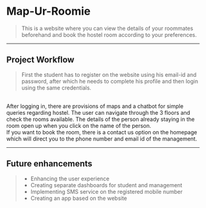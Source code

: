 #  Map-Ur-Roomie 
> This is a website where you can view the details of your roommates beforehand and book the hostel room according to your preferences.


---

##  Project Workflow

> First the student has to register on the website using his email-id and password, after which he needs to complete his profile and then login using the same credentials.
<br/>
After logging in, there are provisions of maps and a chatbot for simple queries regarding hostel. The user can navigate through the 3 floors and check the rooms available. The details of the person already staying in the room open up when you click on the name of the person.
<br/>
If you want to book the room, there is a contact us option on the homepage which will direct you to the phone number and email id of the management.



---
## Future enhancements
>* Enhancing the user experience
>* Creating separate dashboards for student and management
>* Implementing SMS service on the registered mobile number
>* Creating an app based on the website




